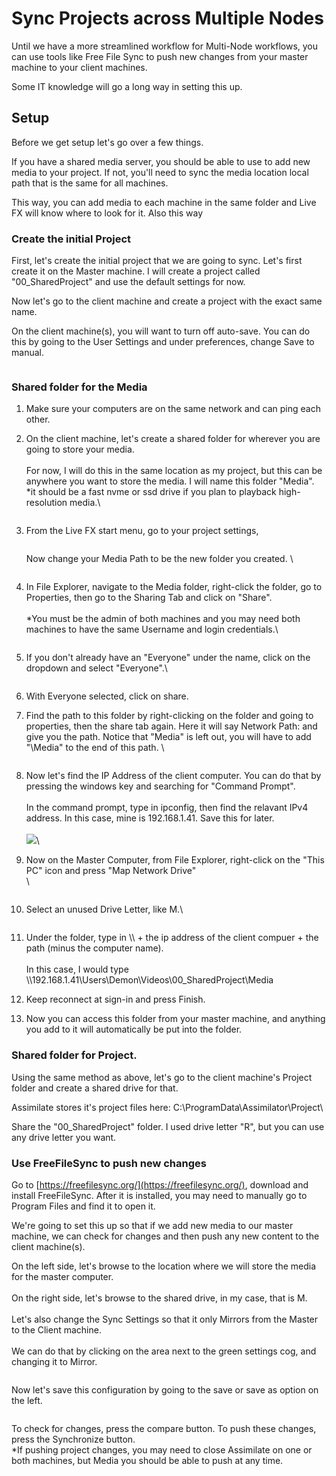 # Sync Projects across Multiple Nodes

Until we have a more streamlined workflow for Multi-Node workflows, you can use tools like Free File Sync to push new changes from your master machine to your client machines.&#x20;

Some IT knowledge will go a long way in setting this up.&#x20;



## Setup

Before we get setup let's go over a few things.

If you have a shared media server, you should be able to use to add new media to your project. If not, you'll need to sync the media location local path that is the same for all machines.



This way, you can add media to each machine in the same folder and Live FX will know where to look for it. Also this way&#x20;

### Create the initial Project

First, let's create the initial project that we are going to sync. Let's first create it on the Master machine. I will create a project called "00\_SharedProject" and use the default settings for now.&#x20;

Now let's go to the client machine and create a project with the exact same name.

On the client machine(s), you will want to turn off auto-save. You can do this by going to the User Settings and under preferences, change Save to manual.&#x20;

<figure><img src="../.gitbook/assets/image (309).png" alt=""><figcaption></figcaption></figure>

### Shared folder for the Media

1. Make sure your computers are on the same network and can ping each other.&#x20;
2.  On the client machine, let's create a shared folder for wherever you are going to store your media. \
    \
    For now, I will do this in the same location as my project, but this can be anywhere you want to store the media. I will name this folder "Media". \
    \*it should be a fast nvme or ssd drive if you plan to playback high-resolution media.\


    <figure><img src="../.gitbook/assets/image (6).png" alt=""><figcaption></figcaption></figure>
3.  &#x20; From the Live FX start menu, go to your project settings,&#x20;

    <figure><img src="../.gitbook/assets/image (4).png" alt=""><figcaption></figcaption></figure>

    Now change your Media Path to be the new folder you created. \


    <figure><img src="../.gitbook/assets/image (7).png" alt=""><figcaption></figcaption></figure>
4.  In File Explorer, navigate to the Media folder, right-click the folder, go to Properties, then go to the Sharing Tab and click on "Share".\
    \
    \*You must be the admin of both machines and you may need both machines to have the same Username and login credentials.\


    <figure><img src="../.gitbook/assets/image (8).png" alt=""><figcaption></figcaption></figure>


5.  If you don't already have an "Everyone" under the name, click on the dropdown and select "Everyone".\


    <figure><img src="../.gitbook/assets/image (9).png" alt=""><figcaption></figcaption></figure>


6. With Everyone selected, click on share.
7.  Find the path to this folder by right-clicking on the folder and going to properties, then the share tab again. Here it will say Network Path: and give you the path. Notice that "Media" is left out, you will have to add "\Media" to the end of this path. \


    <figure><img src="../.gitbook/assets/image (12).png" alt=""><figcaption></figcaption></figure>


8. Now let's find the IP Address of the client computer. You can do that by pressing the windows key and searching for "Command Prompt". \
   \
   In the command prompt, type in ipconfig, then find the relavant IPv4 address. In this case, mine is 192.168.1.41. Save this for later. \
   \
   ![](<../.gitbook/assets/image (14).png>)\

9.  Now on the Master Computer, from File Explorer, right-click on the "This PC" icon and press "Map Network Drive"\
    \


    <figure><img src="../.gitbook/assets/image (11).png" alt=""><figcaption></figcaption></figure>


10. Select an unused Drive Letter, like M.\


    <figure><img src="../.gitbook/assets/image (13).png" alt=""><figcaption></figcaption></figure>


11. Under the folder, type in \\\ + the ip address of the client compuer + the path (minus the computer name). \
    \
    In this case, I would type \\\192.168.1.41\Users\Demon\Videos\00\_SharedProject\Media
12. Keep reconnect at sign-in and press Finish.&#x20;
13. Now you can access this folder from your master machine, and anything you add to it will automatically be put into the folder.&#x20;

### Shared folder for Project.&#x20;

Using the same method as above, let's go to the client machine's Project folder and create a shared drive for that.&#x20;

Assimilate stores it's project files here: C:\ProgramData\Assimilator\Project\\

Share the "00\_SharedProject" folder. I used drive letter "R", but you can use any drive letter you want.&#x20;

### Use FreeFileSync to push new changes

Go to [https://freefilesync.org/](https://freefilesync.org/), download and install FreeFileSync. After it is installed, you may need to manually go to Program Files and find it to open it.&#x20;

We're going to set this up so that if we add new media to our master machine, we can check for changes and then push any new content to the client machine(s).&#x20;

On the left side, let's browse to the location where we will store the media for the master computer.\
\
On the right side, let's browse to the shared drive, in my case, that is M.\
\
Let's also change the Sync Settings so that it only Mirrors from the Master to the Client machine.\
\
We can do that by clicking on the area next to the green settings cog, and changing it to Mirror.

<figure><img src="../.gitbook/assets/image (310).png" alt=""><figcaption></figcaption></figure>

Now let's save this configuration by going to the save or save as option on the left.&#x20;

<figure><img src="../.gitbook/assets/image (311).png" alt=""><figcaption></figcaption></figure>

To check for changes, press the compare button. To push these changes, press the Synchronize button.\
\*If pushing project changes, you may need to close Assimilate on one or both machines, but Media you should be able to push at any time.&#x20;

<figure><img src="../.gitbook/assets/image (312).png" alt=""><figcaption></figcaption></figure>

